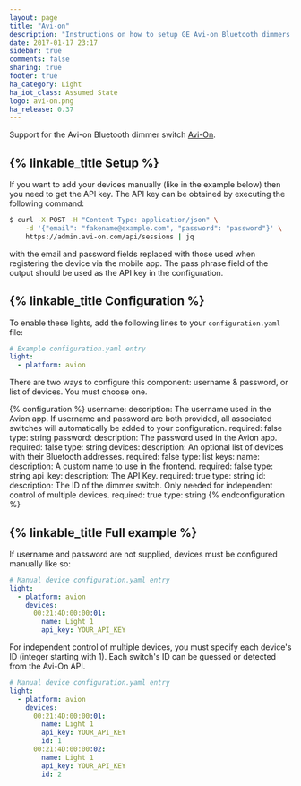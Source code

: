 ```yaml
---
layout: page
title: "Avi-on"
description: "Instructions on how to setup GE Avi-on Bluetooth dimmers within Home Assistant."
date: 2017-01-17 23:17
sidebar: true
comments: false
sharing: true
footer: true
ha_category: Light
ha_iot_class: Assumed State
logo: avi-on.png
ha_release: 0.37
---
```


Support for the Avi-on Bluetooth dimmer switch [Avi-On](http://avi-on.com/).

## {% linkable_title Setup %}

If you want to add your devices manually (like in the example below) then you need to get the API key. The API key can be obtained by executing the following command:

```bash
$ curl -X POST -H "Content-Type: application/json" \
    -d '{"email": "fakename@example.com", "password": "password"}' \
    https://admin.avi-on.com/api/sessions | jq
```

with the email and password fields replaced with those used when registering the device via the mobile app. The pass phrase field of the output should be used as the API key in the configuration.

## {% linkable_title Configuration %}

To enable these lights, add the following lines to your `configuration.yaml` file:

```yaml
# Example configuration.yaml entry
light:
  - platform: avion
```

There are two ways to configure this component: username & password, or list of devices. You must choose one.

{% configuration %}
username:
  description: The username used in the Avion app. If username and password are both provided, all associated switches will automatically be added to your configuration.
  required: false
  type: string
password:
  description: The password used in the Avion app.
  required: false
  type: string
devices:
  description: An optional list of devices with their Bluetooth addresses.
  required: false
  type: list
  keys:
    name:
      description: A custom name to use in the frontend.
      required: false
      type: string
    api_key:
      description: The API Key.
      required: true
      type: string
    id:
      description: The ID of the dimmer switch. Only needed for independent control of multiple devices.
      required: true
      type: string
{% endconfiguration %}

## {% linkable_title Full example %}

If username and password are not supplied, devices must be configured manually like so:

```yaml
# Manual device configuration.yaml entry
light:
  - platform: avion
    devices:
      00:21:4D:00:00:01:
        name: Light 1
        api_key: YOUR_API_KEY
```

For independent control of multiple devices, you must specify each device's ID (integer starting with 1). Each switch's ID can be guessed or detected from the Avi-On API.

```yaml
# Manual device configuration.yaml entry
light:
  - platform: avion
    devices:
      00:21:4D:00:00:01:
        name: Light 1
        api_key: YOUR_API_KEY
        id: 1
      00:21:4D:00:00:02:
        name: Light 1
        api_key: YOUR_API_KEY
        id: 2
```
